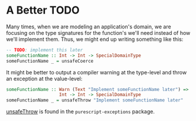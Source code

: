 # A Better TODO

Many times, when we are modeling an application's domain, we are focusing on the type signatures for the function's we'll need instead of how we'll implement them. Thus, we might end up writing something like this:
```purescript
-- TODO: implement this later
someFunctionName :: Int -> Int -> SpecialDomainType
someFunctionName _ = unsafeCoerce
```
It might be better to output a compiler warning at the type-level and throw an exception at the value-level:
```purescript
someFunctionName :: Warn (Text "Implement someFunctionName later") =>
                    Int -> Int -> SpecialDomainType
someFunctionName _ = unsafeThrow "Implement someFunctionName later"
```
[unsafeThrow](https://pursuit.purescript.org/packages/purescript-exceptions/4.0.0/docs/Effect.Exception.Unsafe#v:unsafeThrow) is found in the `purescript-exceptions` package.
